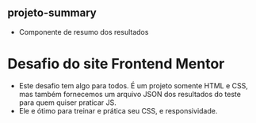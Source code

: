 ## projeto-summary
- Componente de resumo dos resultados

# Desafio do site Frontend Mentor
- Este desafio tem algo para todos. É um projeto somente HTML e CSS, mas também fornecemos um arquivo JSON dos resultados do teste para quem quiser praticar JS.
- Ele e ótimo para treinar e prática seu CSS, e responsividade.
